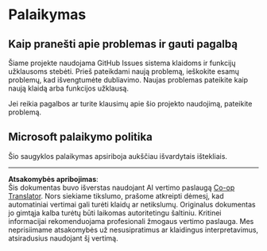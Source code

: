 <!--
CO_OP_TRANSLATOR_METADATA:
{
  "original_hash": "872be8bc1b93ef1dd9ac3d6e8f99f6ab",
  "translation_date": "2025-09-03T16:12:47+00:00",
  "source_file": "SUPPORT.md",
  "language_code": "lt"
}
-->
# Palaikymas
## Kaip pranešti apie problemas ir gauti pagalbą  

Šiame projekte naudojama GitHub Issues sistema klaidoms ir funkcijų užklausoms stebėti. Prieš pateikdami naują problemą, ieškokite esamų problemų, kad išvengtumėte dubliavimo. Naujas problemas pateikite kaip naują klaidą arba funkcijos užklausą.

Jei reikia pagalbos ar turite klausimų apie šio projekto naudojimą, pateikite problemą.

## Microsoft palaikymo politika  

Šio saugyklos palaikymas apsiriboja aukščiau išvardytais ištekliais.

---

**Atsakomybės apribojimas**:  
Šis dokumentas buvo išverstas naudojant AI vertimo paslaugą [Co-op Translator](https://github.com/Azure/co-op-translator). Nors siekiame tikslumo, prašome atkreipti dėmesį, kad automatiniai vertimai gali turėti klaidų ar netikslumų. Originalus dokumentas jo gimtąja kalba turėtų būti laikomas autoritetingu šaltiniu. Kritinei informacijai rekomenduojama profesionali žmogaus vertimo paslauga. Mes neprisiimame atsakomybės už nesusipratimus ar klaidingus interpretavimus, atsiradusius naudojant šį vertimą.